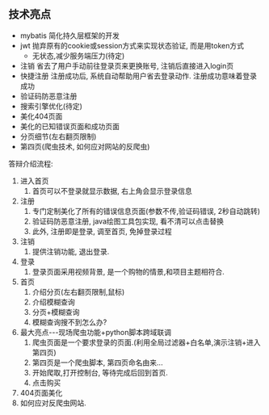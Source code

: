 ## 技术亮点
- mybatis 简化持久层框架的开发
- jwt 抛弃原有的cookie或session方式来实现状态验证, 而是用token方式
   - 无状态,减少服务端压力(待定)
- 注销 省去了用户手动前往登录页来更换账号, 注销后直接进入login页
- 快捷注册 注册成功后, 系统自动帮助用户省去登录动作. 注册成功意味着登录成功
- 验证码防恶意注册
- 搜索引擎优化(待定)
- 美化404页面
- 美化的已知错误页面和成功页面
- 分页细节(左右翻页限制)
- 第四页(爬虫技术, 如何应对网站的反爬虫)

答辩介绍流程:
1. 进入首页
    1. 首页可以不登录就显示数据, 右上角会显示登录信息
2. 注册
    1. 专门定制美化了所有的错误信息页面(参数不传,验证码错误, 2秒自动跳转)
    2. 验证码防恶意注册, java绘图工具包实现, 看不清可以点击替换
    3. 此外, 注册即是登录, 调至首页, 免掉登录过程
3. 注销
    1. 提供注销功能, 退出登录.
4. 登录
    1. 登录页面采用视频背景, 是一个购物的情景,和项目主题相符合.
5. 首页
    1. 介绍分页(左右翻页限制,鼠标)
    2. 介绍模糊查询
    3. 分页+模糊查询
    5. 模糊查询搜不到怎么办?
6. 最大亮点---现场爬虫功能+python脚本跨域联调
    1. 爬虫页面是一个要求登录的页面.(利用全局过滤器+白名单,演示注销+进入第四页)
    2. 第四页是一个爬虫脚本, 第四页命名由来...
    3. 开始爬取,打开控制台, 等待完成后回到首页.
    4. 点击购买
7. 404页面美化
8. 如何应对反爬虫网站.